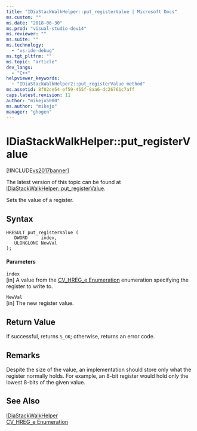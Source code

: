 ```yaml
---
title: "IDiaStackWalkHelper::put_registerValue | Microsoft Docs"
ms.custom: ""
ms.date: "2018-06-30"
ms.prod: "visual-studio-dev14"
ms.reviewer: ""
ms.suite: ""
ms.technology: 
  - "vs-ide-debug"
ms.tgt_pltfrm: ""
ms.topic: "article"
dev_langs: 
  - "C++"
helpviewer_keywords: 
  - "IDiaStackWalkHelper2::put_registerValue method"
ms.assetid: 8f02ce54-ef59-455f-8aa6-dc26761c7aff
caps.latest.revision: 11
author: "mikejo5000"
ms.author: "mikejo"
manager: "ghogen"
---
```

# IDiaStackWalkHelper::put_registerValue
[!INCLUDE[vs2017banner](../../includes/vs2017banner.md)]

The latest version of this topic can be found at [IDiaStackWalkHelper::put_registerValue](https://docs.microsoft.com/visualstudio/debugger/debug-interface-access/idiastackwalkhelper-put-registervalue).  
  
Sets the value of a register.  
  
## Syntax  
  
```cpp#  
HRESULT put_registerValue (   
   DWORD     index,  
   ULONGLONG NewVal  
);  
```  
  
#### Parameters  
 `index`  
 [in] A value from the [CV_HREG_e Enumeration](../../debugger/debug-interface-access/cv-hreg-e.md) enumeration specifying the register to write to.  
  
 `NewVal`  
 [in] The new register value.  
  
## Return Value  
 If successful, returns `S_OK`; otherwise, returns an error code.  
  
## Remarks  
 Despite the size of the value, an implementation should store only what the register normally holds. For example, an 8-bit register would hold only the lowest 8-bits of the given value.  
  
## See Also  
 [IDiaStackWalkHelper](../../debugger/debug-interface-access/idiastackwalkhelper.md)   
 [CV_HREG_e Enumeration](../../debugger/debug-interface-access/cv-hreg-e.md)




